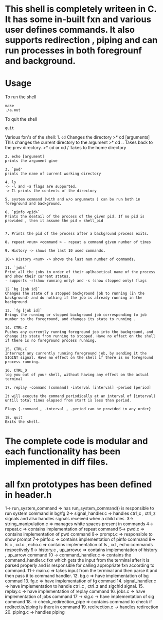 # This shell is completely writeen in C. It has some in-built fxn and various user defines commands. It also supports redirection , piping and can run processes in both foregrounf and background.

# Usage
To run the shell
```
make
./a.out
```

To quit the shell
```
quit
```

Various fxn's of the shell: 
    1. `cd`
    Changes the directory 
    >* cd [arguments] 
    This changes the current directory to the argument
    >* cd .. 
    Takes back to the prev directory.
    >* cd or cd /
    Takes to the home directory

    2. echo [argument]
    prints the argument give 

    3. `pwd' 
    prints the name of current working directory 

    4. ls 
    -> -l and -a flags are supported.
    -> It prints the contents of the directory

    5. system command (with and w/o argumnets ) can be run both in foreground and background.

    6. `pinfo <pid>`
    Prints the deatail of the process of the given pid. If no pid is provided , then it assume the pid = shell_pid


    7. Prints the pid of the process after a background process exits. 

    8. repeat <num> <command > - repeat a command given number of times

    9. History -> shows the last 10 used commands. 

    10-> History <num> -> shows the last num number of commands. 

    11. `jobs`
    Print all the jobs in order of their aplhabetical name of the process and show their current status.
    - supports -r(show running only) and -s (show stopped only) flags

    12 `bg [job id]` 
    Changes the state of a stopped background job to running (in the background) and do nothing if the job is already running in the background.

    13. `fg [job id]`
    Brings the running or stopped background job corresponding to ​job number​ to the foreground, and changes its state to ​running .

    14. CTRL-Z
    Pushes any currently running foreground job into the background, and change its state from running to stopped. Have no effect on the shell if there is no foreground process running.

    15. CTRL-C
    Interrupt any currently running foreground job, by sending it the ​SIGINT​ signal. Have no effect on the shell if there is no foreground process running.

    16. CTRL_D 
    log you out of your shell, without having any effect on the actual terminal

    17. replay -command [command] -interval [interval] -period [period]

    It will execute the command periodically at an interval of [interval] untill total times elapsed from start is less than period. 

    Flags {-command , -interval , -period can be provided in any order}

    18. quit
    Exits the shell. 


# The complete code is modular and each functionality has been implemented in diff files. 
# all fxn prototypes has been defined in header.h

1-> run_system_command => has run_system_command()  is responsible to run system command in bg/fg
2->  signal_handler.c => handles ctrl_c , ctrl_z signals and also handles signals received when a child dies.
3->  string_manipulation.c => manages white spaces present in commands
4-> repeat.c => contains implementation of repeat command
5-> pwd.c =>  contains implementation of pwd command
6-> prompt.c => responsible to show prompt
7-> pinfo.c => contains implementation of pinfo command
8-> ls.c , cd.c , echo.c => contains implementation of ls , cd , echo commands respectively
9-> history.c , up_arrow.c => contains implementation of history , up_arrow command
10 -> command_handler.c => contains the command_handler.c fxn which gets the input from the terminal after it is parsed properly and is responsible for calling appropriate fxn according to command.
11-> main.c => takes input from the terminal and then parse it and then pass it to command handler.
12. bg.c => have implementation of bg commad
13. fg.c => have implementation of fg commad
14. signal_handler.c => have implementation to handle ctrl_c , ctrl_z and sigchld signal.
15. replay.c => have implementation of replay command
16. jobs.c -> have implementation of jobs command 
17 -> sig.c -> have implementation of sig command 
18. -> check_redirection_pipe => contains command to check if redirectio/piping is there in command
19. redirection.c -> handles redirection
20. piping.c -> handles piping

